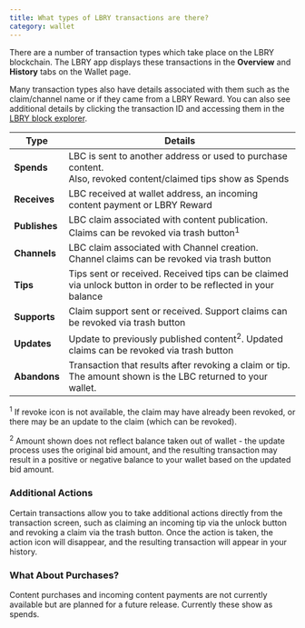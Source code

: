 ```yaml
---
title: What types of LBRY transactions are there?
category: wallet
---
```


There are a number of transaction types which take place on the LBRY blockchain. The LBRY app displays these transactions in the **Overview** and **History** tabs on the Wallet page.

Many transaction types also have details associated with them such as the claim/channel name or if they came from a LBRY Reward. You can also see additional details by clicking the transaction ID and accessing them in the [LBRY block explorer](https://explorer.lbry.io).

| Type | Details |
--- | --- 
| **Spends** | LBC is sent to another address or used to purchase content.<br/>Also, revoked content/claimed tips show as Spends
| **Receives** | LBC received at wallet address, an incoming content payment or LBRY Reward
| **Publishes** | LBC claim associated with content publication.<br/>Claims can be revoked via trash button<sup>1</sup>
| **Channels** | LBC claim associated with Channel creation.<br/>Channel claims can be revoked via trash button
| **Tips** | Tips sent or received. Received tips can be claimed via unlock button in order to be reflected in your balance
| **Supports** | Claim support sent or received. Support claims can be revoked via trash button
| **Updates** | Update to previously published content<sup>2</sup>. Updated claims can be revoked via trash button
| **Abandons** | Transaction that results after revoking a claim or tip. The amount shown is the LBC returned to your wallet. 

<sup>1</sup> If revoke icon is not available, the claim may have already been revoked, or there may be an update to the claim (which can be revoked).

<sup>2</sup> Amount shown does not reflect balance taken out of wallet - the update process uses the original bid amount, and the resulting transaction may result in a positive or negative balance to your wallet based on the updated bid amount. 

### Additional Actions

Certain transactions allow you to take additional actions directly from the transaction screen, such as claiming an incoming tip via the unlock button and revoking a claim via the trash button. Once the action is taken, the action icon will disappear, and the resulting transaction will appear in your history. 

### What About Purchases?

Content purchases and incoming content payments are not currently available but are planned for a future release. Currently these show as spends.

